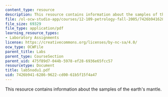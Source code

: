 ```yaml
---
content_type: resource
description: This resource contains information about the samples of the earth's mantle.
file: /ol-ocw-studio-app/courses/12-109-petrology-fall-2005/7426b94162869622cd0061b5f15f4a47_lab5nodu1.pdf
file_size: 69329
file_type: application/pdf
learning_resource_types:
- Laboratory Assignments
license: https://creativecommons.org/licenses/by-nc-sa/4.0/
ocw_type: OCWFile
parent_title: Labs
parent_type: CourseSection
parent_uid: 475f89d7-044b-5978-ef28-6936e65fcc57
resourcetype: Document
title: lab5nodu1.pdf
uid: 7426b941-6286-9622-cd00-61b5f15f4a47
---
```

This resource contains information about the samples of the earth's mantle.